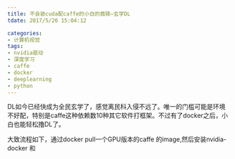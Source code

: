```yaml
---
title: 不会装cuda配caffe的小白的救赎—玄学DL
tdate: 2017/5/26 15:04:12

categories:
- 计算机视觉
tags:
- nvidia驱动
- 深度学习
- caffe
- docker
- deeplearning
- python
---
```


DL如今已经快成为全民玄学了，感觉离民科入侵不远了。唯一的门槛可能是环境不好配，特别是caffe这种依赖数10种其它软件打框架。不过有了docker之后，小白也能轻松撸DL了。

<!--more-->
大致流程如下，通过docker pull一个GPU版本的caffe 的image,然后安装nvidia-docker 和 



